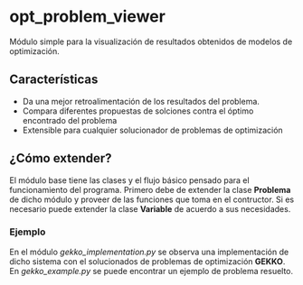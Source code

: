 # opt_problem_viewer

Módulo simple para la visualización de resultados obtenidos de modelos de optimización.

## Características

- Da una mejor retroalimentación de los resultados del problema.
- Compara diferentes propuestas de solciones contra el óptimo encontrado del problema
- Extensible para cualquier solucionador de problemas de optimización

## ¿Cómo extender?

El módulo base tiene las clases y el flujo básico pensado para el funcionamiento del programa. Primero debe de extender la clase **Problema** de dicho módulo y proveer de las funciones que toma en el contructor. Si es necesario puede extender la clase **Variable** de acuerdo a sus necesidades.

### Ejemplo

En el módulo *gekko_implementation.py* se observa una implementación de dicho sistema con el solucionados de problemas de optimización **GEKKO**. En *gekko_example.py* se puede encontrar un ejemplo de problema resuelto.
